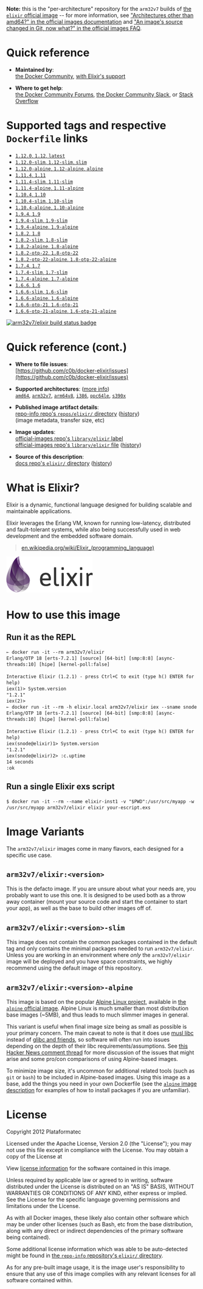 <!--

********************************************************************************

WARNING:

    DO NOT EDIT "elixir/README.md"

    IT IS AUTO-GENERATED

    (from the other files in "elixir/" combined with a set of templates)

********************************************************************************

-->

**Note:** this is the "per-architecture" repository for the `arm32v7` builds of [the `elixir` official image](https://hub.docker.com/_/elixir) -- for more information, see ["Architectures other than amd64?" in the official images documentation](https://github.com/docker-library/official-images#architectures-other-than-amd64) and ["An image's source changed in Git, now what?" in the official images FAQ](https://github.com/docker-library/faq#an-images-source-changed-in-git-now-what).

# Quick reference

-	**Maintained by**:  
	[the Docker Community](https://github.com/c0b/docker-elixir), [with Elixir's support](https://github.com/docker-library/official-images/pull/1398#issuecomment-180484549)

-	**Where to get help**:  
	[the Docker Community Forums](https://forums.docker.com/), [the Docker Community Slack](https://dockr.ly/slack), or [Stack Overflow](https://stackoverflow.com/search?tab=newest&q=docker)

# Supported tags and respective `Dockerfile` links

-	[`1.12.0`, `1.12`, `latest`](https://github.com/erlef/docker-elixir/blob/48384028d82c791618b094c33663d0b2f44db0d1/1.12/Dockerfile)
-	[`1.12.0-slim`, `1.12-slim`, `slim`](https://github.com/erlef/docker-elixir/blob/48384028d82c791618b094c33663d0b2f44db0d1/1.12/slim/Dockerfile)
-	[`1.12.0-alpine`, `1.12-alpine`, `alpine`](https://github.com/erlef/docker-elixir/blob/48384028d82c791618b094c33663d0b2f44db0d1/1.12/alpine/Dockerfile)
-	[`1.11.4`, `1.11`](https://github.com/erlef/docker-elixir/blob/045351a425a16578309053fa8f729f046fcd616f/1.11/Dockerfile)
-	[`1.11.4-slim`, `1.11-slim`](https://github.com/erlef/docker-elixir/blob/045351a425a16578309053fa8f729f046fcd616f/1.11/slim/Dockerfile)
-	[`1.11.4-alpine`, `1.11-alpine`](https://github.com/erlef/docker-elixir/blob/045351a425a16578309053fa8f729f046fcd616f/1.11/alpine/Dockerfile)
-	[`1.10.4`, `1.10`](https://github.com/erlef/docker-elixir/blob/a8d582c328db5864a4e8e5f869900e3a52265f38/1.10/Dockerfile)
-	[`1.10.4-slim`, `1.10-slim`](https://github.com/erlef/docker-elixir/blob/a8d582c328db5864a4e8e5f869900e3a52265f38/1.10/slim/Dockerfile)
-	[`1.10.4-alpine`, `1.10-alpine`](https://github.com/erlef/docker-elixir/blob/a8d582c328db5864a4e8e5f869900e3a52265f38/1.10/alpine/Dockerfile)
-	[`1.9.4`, `1.9`](https://github.com/erlef/docker-elixir/blob/0d9f47458468a8bf1407374731cbec077ab6f895/1.9/Dockerfile)
-	[`1.9.4-slim`, `1.9-slim`](https://github.com/erlef/docker-elixir/blob/0d9f47458468a8bf1407374731cbec077ab6f895/1.9/slim/Dockerfile)
-	[`1.9.4-alpine`, `1.9-alpine`](https://github.com/erlef/docker-elixir/blob/0d9f47458468a8bf1407374731cbec077ab6f895/1.9/alpine/Dockerfile)
-	[`1.8.2`, `1.8`](https://github.com/erlef/docker-elixir/blob/4122b4840bd762d1434424e1ec693929b0198c98/1.8/Dockerfile)
-	[`1.8.2-slim`, `1.8-slim`](https://github.com/erlef/docker-elixir/blob/4122b4840bd762d1434424e1ec693929b0198c98/1.8/slim/Dockerfile)
-	[`1.8.2-alpine`, `1.8-alpine`](https://github.com/erlef/docker-elixir/blob/4122b4840bd762d1434424e1ec693929b0198c98/1.8/alpine/Dockerfile)
-	[`1.8.2-otp-22`, `1.8-otp-22`](https://github.com/erlef/docker-elixir/blob/6dc5ffd3b4c2915096887b45ba8e71d391ce2398/1.8/otp-22/Dockerfile)
-	[`1.8.2-otp-22-alpine`, `1.8-otp-22-alpine`](https://github.com/erlef/docker-elixir/blob/6dc5ffd3b4c2915096887b45ba8e71d391ce2398/1.8/otp-22-alpine/Dockerfile)
-	[`1.7.4`, `1.7`](https://github.com/erlef/docker-elixir/blob/2b7dd2845d27a6dad57bf0047b305375d6182402/1.7/Dockerfile)
-	[`1.7.4-slim`, `1.7-slim`](https://github.com/erlef/docker-elixir/blob/7c1f05ca3fd47bdc86cab3f0310068646a31dcac/1.7/slim/Dockerfile)
-	[`1.7.4-alpine`, `1.7-alpine`](https://github.com/erlef/docker-elixir/blob/2b7dd2845d27a6dad57bf0047b305375d6182402/1.7/alpine/Dockerfile)
-	[`1.6.6`, `1.6`](https://github.com/erlef/docker-elixir/blob/0936291249c7e11d4618a17a2b452045c9e6233a/1.6/Dockerfile)
-	[`1.6.6-slim`, `1.6-slim`](https://github.com/erlef/docker-elixir/blob/0936291249c7e11d4618a17a2b452045c9e6233a/1.6/slim/Dockerfile)
-	[`1.6.6-alpine`, `1.6-alpine`](https://github.com/erlef/docker-elixir/blob/0936291249c7e11d4618a17a2b452045c9e6233a/1.6/alpine/Dockerfile)
-	[`1.6.6-otp-21`, `1.6-otp-21`](https://github.com/erlef/docker-elixir/blob/b57a72d04ddd1f1b4e2e3f5b70e44e37def4db31/1.6/otp-21/Dockerfile)
-	[`1.6.6-otp-21-alpine`, `1.6-otp-21-alpine`](https://github.com/erlef/docker-elixir/blob/373b3a8017bd774b7d193818a326de0fde7f6733/1.6/otp-21-alpine/Dockerfile)

[![arm32v7/elixir build status badge](https://img.shields.io/jenkins/s/https/doi-janky.infosiftr.net/job/multiarch/job/arm32v7/job/elixir.svg?label=arm32v7/elixir%20%20build%20job)](https://doi-janky.infosiftr.net/job/multiarch/job/arm32v7/job/elixir/)

# Quick reference (cont.)

-	**Where to file issues**:  
	[https://github.com/c0b/docker-elixir/issues](https://github.com/c0b/docker-elixir/issues)

-	**Supported architectures**: ([more info](https://github.com/docker-library/official-images#architectures-other-than-amd64))  
	[`amd64`](https://hub.docker.com/r/amd64/elixir/), [`arm32v7`](https://hub.docker.com/r/arm32v7/elixir/), [`arm64v8`](https://hub.docker.com/r/arm64v8/elixir/), [`i386`](https://hub.docker.com/r/i386/elixir/), [`ppc64le`](https://hub.docker.com/r/ppc64le/elixir/), [`s390x`](https://hub.docker.com/r/s390x/elixir/)

-	**Published image artifact details**:  
	[repo-info repo's `repos/elixir/` directory](https://github.com/docker-library/repo-info/blob/master/repos/elixir) ([history](https://github.com/docker-library/repo-info/commits/master/repos/elixir))  
	(image metadata, transfer size, etc)

-	**Image updates**:  
	[official-images repo's `library/elixir` label](https://github.com/docker-library/official-images/issues?q=label%3Alibrary%2Felixir)  
	[official-images repo's `library/elixir` file](https://github.com/docker-library/official-images/blob/master/library/elixir) ([history](https://github.com/docker-library/official-images/commits/master/library/elixir))

-	**Source of this description**:  
	[docs repo's `elixir/` directory](https://github.com/docker-library/docs/tree/master/elixir) ([history](https://github.com/docker-library/docs/commits/master/elixir))

# What is Elixir?

Elixir is a dynamic, functional language designed for building scalable and maintainable applications.

Elixir leverages the Erlang VM, known for running low-latency, distributed and fault-tolerant systems, while also being successfully used in web development and the embedded software domain.

> [en.wikipedia.org/wiki/Elixir_(programming_language)](https://en.wikipedia.org/wiki/Elixir_%28programming_language%29)

![logo](https://raw.githubusercontent.com/docker-library/docs/f3ee5318992592f987a289cd72d63ac1807f569d/elixir/logo.png)

# How to use this image

## Run it as the REPL

```console
➸ docker run -it --rm arm32v7/elixir
Erlang/OTP 18 [erts-7.2.1] [source] [64-bit] [smp:8:8] [async-threads:10] [hipe] [kernel-poll:false]

Interactive Elixir (1.2.1) - press Ctrl+C to exit (type h() ENTER for help)
iex(1)> System.version
"1.2.1"
iex(2)>
➸ docker run -it --rm -h elixir.local arm32v7/elixir iex --sname snode
Erlang/OTP 18 [erts-7.2.1] [source] [64-bit] [smp:8:8] [async-threads:10] [hipe] [kernel-poll:false]

Interactive Elixir (1.2.1) - press Ctrl+C to exit (type h() ENTER for help)
iex(snode@elixir)1> System.version
"1.2.1"
iex(snode@elixir)2> :c.uptime
14 seconds
:ok
```

## Run a single Elixir exs script

```console
$ docker run -it --rm --name elixir-inst1 -v "$PWD":/usr/src/myapp -w /usr/src/myapp arm32v7/elixir elixir your-escript.exs
```

# Image Variants

The `arm32v7/elixir` images come in many flavors, each designed for a specific use case.

## `arm32v7/elixir:<version>`

This is the defacto image. If you are unsure about what your needs are, you probably want to use this one. It is designed to be used both as a throw away container (mount your source code and start the container to start your app), as well as the base to build other images off of.

## `arm32v7/elixir:<version>-slim`

This image does not contain the common packages contained in the default tag and only contains the minimal packages needed to run `arm32v7/elixir`. Unless you are working in an environment where *only* the `arm32v7/elixir` image will be deployed and you have space constraints, we highly recommend using the default image of this repository.

## `arm32v7/elixir:<version>-alpine`

This image is based on the popular [Alpine Linux project](https://alpinelinux.org), available in [the `alpine` official image](https://hub.docker.com/_/alpine). Alpine Linux is much smaller than most distribution base images (~5MB), and thus leads to much slimmer images in general.

This variant is useful when final image size being as small as possible is your primary concern. The main caveat to note is that it does use [musl libc](https://musl.libc.org) instead of [glibc and friends](https://www.etalabs.net/compare_libcs.html), so software will often run into issues depending on the depth of their libc requirements/assumptions. See [this Hacker News comment thread](https://news.ycombinator.com/item?id=10782897) for more discussion of the issues that might arise and some pro/con comparisons of using Alpine-based images.

To minimize image size, it's uncommon for additional related tools (such as `git` or `bash`) to be included in Alpine-based images. Using this image as a base, add the things you need in your own Dockerfile (see the [`alpine` image description](https://hub.docker.com/_/alpine/) for examples of how to install packages if you are unfamiliar).

# License

Copyright 2012 Plataformatec

Licensed under the Apache License, Version 2.0 (the "License"); you may not use this file except in compliance with the License. You may obtain a copy of the License at

View [license information](http://www.apache.org/licenses/LICENSE-2.0) for the software contained in this image.

Unless required by applicable law or agreed to in writing, software distributed under the License is distributed on an "AS IS" BASIS, WITHOUT WARRANTIES OR CONDITIONS OF ANY KIND, either express or implied. See the License for the specific language governing permissions and limitations under the License.

As with all Docker images, these likely also contain other software which may be under other licenses (such as Bash, etc from the base distribution, along with any direct or indirect dependencies of the primary software being contained).

Some additional license information which was able to be auto-detected might be found in [the `repo-info` repository's `elixir/` directory](https://github.com/docker-library/repo-info/tree/master/repos/elixir).

As for any pre-built image usage, it is the image user's responsibility to ensure that any use of this image complies with any relevant licenses for all software contained within.
